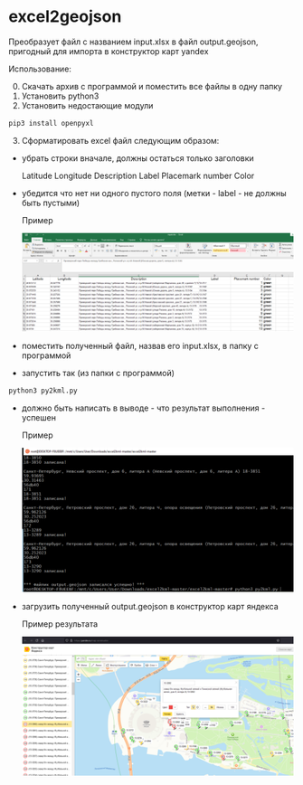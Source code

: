 # excel2geojson

Преобразует файл с названием input.xlsx в файл output.geojson, пригодный для импорта в конструктор карт yandex 

Использование: 

0. Скачать архив с программой и поместить все файлы в одну папку
1. Установить python3
2. Установить недостающие модули
```sh
pip3 install openpyxl
```

3. Сформатировать excel файл следующим образом:
- убрать строки вначале, должны остаться только заголовки 

  Latitude	Longitude	Description	Label	Placemark number	Color

- убедится что нет ни одного пустого поля (метки - label - не должны быть пустыми)

  Пример


  <img src="https://raw.githubusercontent.com/perhamm/excel2geojson/main/1.PNG" >

- поместить полученный файл, назвав его input.xlsx, в папку с программой
- запустить так (из папки с программой)
 ```sh
python3 py2kml.py
```
- должно быть написать в выводе - что результат выполнения - успешен

  Пример

  <img src="https://raw.githubusercontent.com/perhamm/excel2geojson/main/2.PNG" >

- загрузить полученный output.geojson в конструктор карт яндекса

  Пример результата

  <img src="https://raw.githubusercontent.com/perhamm/excel2geojson/main/3.PNG" >
